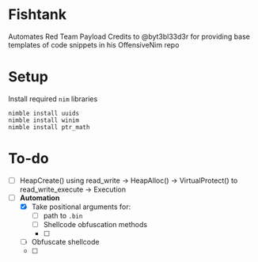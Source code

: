 # Fishtank
Automates Red Team Payload
Credits to @byt3bl33d3r for providing base templates of code snippets in his OffensiveNim repo

# Setup
Install required `nim` libraries
```
nimble install uuids
nimble install winim
nimble install ptr_math
```

# To-do
 - [ ] HeapCreate() using read_write -> HeapAlloc() -> VirtualProtect() to read_write_execute -> Execution
 - [ ] **Automation**
	 - [x] Take positional arguments for:
		 - [ ] path to `.bin`
		 - [ ] Shellcode obfuscation methods
		 - [ ] 
	 - [ ] Obfuscate shellcode
	 - [ ] 
